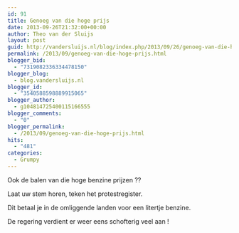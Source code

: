 ```yaml
---
id: 91
title: Genoeg van die hoge prijs
date: 2013-09-26T21:32:00+00:00
author: Theo van der Sluijs
layout: post
guid: http://vandersluijs.nl/blog/index.php/2013/09/26/genoeg-van-die-hoge-prijs/
permalink: /2013/09/genoeg-van-die-hoge-prijs.html
blogger_bid:
  - "7319082336334478150"
blogger_blog:
  - blog.vandersluijs.nl
blogger_id:
  - "3540588598889915065"
blogger_author:
  - g104814725400115166555
blogger_comments:
  - "0"
blogger_permalink:
  - /2013/09/genoeg-van-die-hoge-prijs.html
hits:
  - "481"
categories:
  - Grumpy
---
```

Ook de balen van die hoge benzine prijzen ??

Laat uw stem horen, teken het protestregister.

Dit betaal je in de omliggende landen voor een litertje benzine.

De regering verdient er weer eens schofterig veel aan !